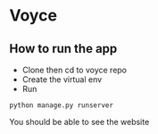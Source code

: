 # Voyce
## How to run the app
* Clone then cd to voyce repo
* Create the virtual env
* Run
```
python manage.py runserver
```
You should be able to see the website


